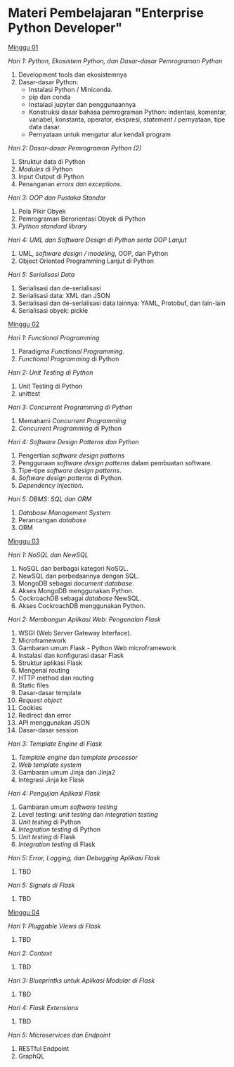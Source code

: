 # Materi Pembelajaran "Enterprise Python Developer"

[Minggu 01](isi/01.md)

*Hari 1: Python, Ekosistem Python, dan Dasar-dasar Pemrograman Python*

1. Development tools dan ekosistemnya
2. Dasar-dasar Python: 
    * Instalasi Python / Miniconda.
    * pip dan conda
    * Instalasi jupyter dan penggunaannya
    * Konstruksi dasar bahasa pemrograman Python: indentasi, komentar, variabel, konstanta, operator, ekspresi, *statement* / pernyataan, tipe data dasar. 
    * Pernyataan untuk mengatur alur kendali program

*Hari 2: Dasar-dasar Pemrograman Python (2)*

1. Struktur data di Python
2. *Modules* di Python
3. Input Output di Python
4. Penanganan *errors dan exceptions*.

*Hari 3: OOP dan Pustaka Standar*

1. Pola Pikir Obyek
2. Pemrograman Berorientasi Obyek di Python
3. *Python standard library*

*Hari 4: UML dan Software Design di Python serta OOP Lanjut*

1. UML, *software design / modeling*, OOP, dan Python
2. Object Oriented Programming Lanjut di Python

*Hari 5: Serialisasi Data*

1. Serialisasi dan de-serialisasi
2. Serialisasi data: XML dan JSON
3. Serialisasi dan de-serialisasi data lainnya: YAML, Protobuf, dan lain-lain
4. Serialisasi obyek: pickle

[Minggu 02](isi/02.md)

*Hari 1: Functional Programming*

1. Paradigma *Functional Programming*.
2. *Functional Programming* di Python

*Hari 2: Unit Testing di Python*

1. Unit Testing di Python
2. unittest

*Hari 3: Concurrent Programming di Python*

1. Memahami *Concurrent Programming*
2. *Concurrent Programming* di Python

*Hari 4: Software Design Patterns dan Python*

1. Pengertian *software design patterns*
2. Penggunaan *software design patterns* dalam pembuatan software.
3. Tipe-tipe *software design patterns*.
4. *Software design patterns* di Python.
5. *Dependency Injection*.

*Hari 5: DBMS: SQL dan ORM*

1. *Database Management System*
2. Perancangan *database*
4. ORM

[Minggu 03](isi/03.md)

*Hari 1: NoSQL dan NewSQL*

1. NoSQL dan berbagai kategori NoSQL.
2. NewSQL dan perbedaannya dengan SQL.
3. MongoDB sebagai *document database*.
4. Akses MongoDB menggunakan Python.
5. CockroachDB sebagai *database* NewSQL.
6. Akses CockroachDB menggunakan Python.

*Hari 2: Membangun Aplikasi Web: Pengenalan Flask*

1. WSGI (Web Server Gateway Interface).
2. Microframework
3. Gambaran umum Flask - Python Web microframework
4. Instalasi dan konfigurasi dasar Flask
5. Struktur aplikasi Flask
6. Mengenal routing
7. HTTP method dan routing
8. Static files
9. Dasar-dasar template
10. *Request object*
11. Cookies
12. Redirect dan error
13. API menggunakan JSON
14. Dasar-dasar session

*Hari 3: Template Engine di Flask*

1. *Template engine* dan *template processor*
2. *Web template system*
3. Gambaran umum Jinja dan Jinja2
4. Integrasi Jinja ke Flask

*Hari 4: Pengujian Aplikasi Flask*

1. Gambaran umum *software testing*
2. Level testing: *unit testing* dan *integration testing*
3. *Unit testing* di Python
4. *Integration testing* di Python
5. *Unit testing* di Flask
6. *Integration testing* di Flask

*Hari 5: Error, Logging, dan Debugging Aplikasi Flask*

1. TBD

*Hari 5: Signals di Flask*

1. TBD

[Minggu 04](isi/04.md)

*Hari 1: Pluggable VIews di Flask*

1. TBD

*Hari 2: Context*

1. TBD

*Hari 3: Blueprintks untuk Aplikasi Modular di Flask*

1. TBD

*Hari 4: Flask Extensions*

1. TBD

*Hari 5: Microservices dan Endpoint* 

1. RESTful Endpoint
2. GraphQL

